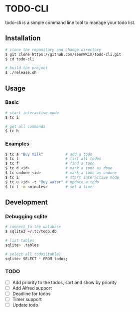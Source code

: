 # TODO-CLI 

todo-cli is a simple command line tool to manage your todo list. 

## Installation 

```bash
# clone the repository and change directory  
$ git clone https://github.com/seonWKim/todo-cli.git 
$ cd todo-cli 

# build the project 
$ ./release.sh
```
                    
## Usage 
                
### Basic 
```bash
# start interactive mode   
$ tc i 

# get all commands 
$ tc h 
``` 

### Examples 
```bash
$ tc a "Buy milk"          # add a todo 
$ tc l                     # list all todos
$ tc f                     # find a todo
$ tc d <id>                # mark a todo as done 
$ tc undone <id>           # mark a todo as undone
$ tc i                     # start interactive mode
$ tc u <id> -t "Buy water" # update a todo 
$ tc t -m <minutes>        # set a timer 
````

## Development 

### Debugging sqlite  
```bash
# connect to the database 
$ sqlite3 ~/.tc/todo.db

# list tables 
sqlite> .tables 

# select all todos(table)  
sqlite> SELECT * FROM todos;  
```

### TODO 
- [ ] Add priority to the todos, sort and show by priority
- [ ] Add Alfred support 
- [ ] Deadline for todos 
- [ ] Timer support 
- [ ] Update todo 
